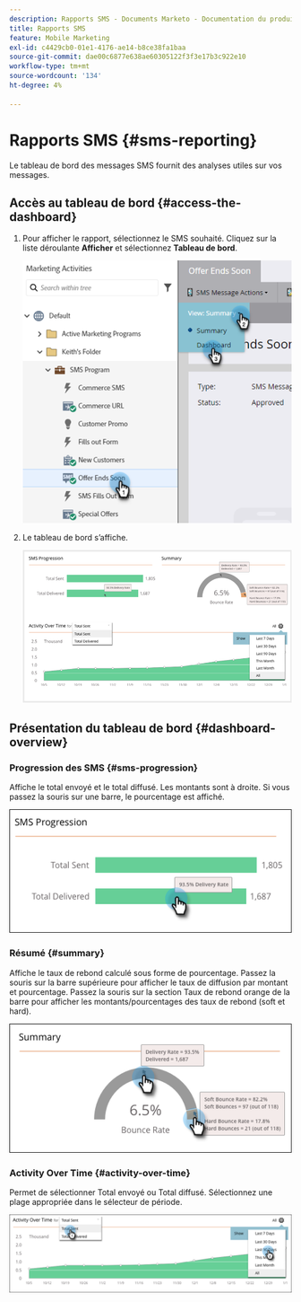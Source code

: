 ```yaml
---
description: Rapports SMS - Documents Marketo - Documentation du produit
title: Rapports SMS
feature: Mobile Marketing
exl-id: c4429cb0-01e1-4176-ae14-b8ce38fa1baa
source-git-commit: dae00c6877e638ae60305122f3f3e17b3c922e10
workflow-type: tm+mt
source-wordcount: '134'
ht-degree: 4%

---
```


# Rapports SMS {#sms-reporting}

Le tableau de bord des messages SMS fournit des analyses utiles sur vos messages.

## Accès au tableau de bord {#access-the-dashboard}

1. Pour afficher le rapport, sélectionnez le SMS souhaité. Cliquez sur la liste déroulante **Afficher** et sélectionnez **Tableau de bord**.

   ![](assets/sms-reporting-1.png)

1. Le tableau de bord s’affiche.

   ![](assets/sms-reporting-2.png)

## Présentation du tableau de bord {#dashboard-overview}

### Progression des SMS {#sms-progression}

Affiche le total envoyé et le total diffusé. Les montants sont à droite. Si vous passez la souris sur une barre, le pourcentage est affiché.

![](assets/sms-reporting-3.png)

### Résumé {#summary}

Affiche le taux de rebond calculé sous forme de pourcentage. Passez la souris sur la barre supérieure pour afficher le taux de diffusion par montant et pourcentage. Passez la souris sur la section Taux de rebond orange de la barre pour afficher les montants/pourcentages des taux de rebond (soft et hard).

![](assets/sms-reporting-4.png)

### Activity Over Time {#activity-over-time}

Permet de sélectionner Total envoyé ou Total diffusé. Sélectionnez une plage appropriée dans le sélecteur de période.

![](assets/sms-reporting-5.png)
